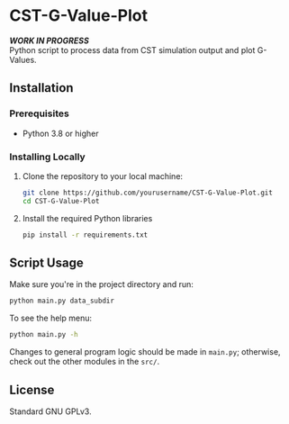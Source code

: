 # CST-G-Value-Plot

***WORK IN PROGRESS***  
Python script to process data from CST simulation output and plot G-Values.

## Installation

### Prerequisites

- Python 3.8 or higher

### Installing Locally

1. Clone the repository to your local machine:  
    ```bash
    git clone https://github.com/yourusername/CST-G-Value-Plot.git
    cd CST-G-Value-Plot
    ```
2. Install the required Python libraries

   ```bash
   pip install -r requirements.txt
   ```

## Script Usage
Make sure you're in the project directory and run:  
```bash
python main.py data_subdir
```

To see the help menu:  
```bash
python main.py -h
```
Changes to general program logic should be made in `main.py`; otherwise, check out the other modules in the `src/`.  

## License
Standard GNU GPLv3.